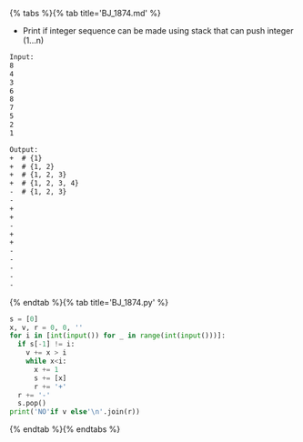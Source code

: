 {% tabs %}{% tab title='BJ_1874.md' %}

* Print if integer sequence can be made using stack that can push integer (1...n)

```txt
Input:
8
4
3
6
8
7
5
2
1

Output:
+  # {1}
+  # {1, 2}
+  # {1, 2, 3}
+  # {1, 2, 3, 4}
-  # {1, 2, 3}
-
+
+
-
+
+
-
-
-
-
-
```

{% endtab %}{% tab title='BJ_1874.py' %}

```py
s = [0]
x, v, r = 0, 0, ''
for i in [int(input()) for _ in range(int(input()))]:
  if s[-1] != i:
    v += x > i
    while x<i:
      x += 1
      s += [x]
      r += '+'
  r += '-'
  s.pop()
print('NO'if v else'\n'.join(r))
```

{% endtab %}{% endtabs %}
